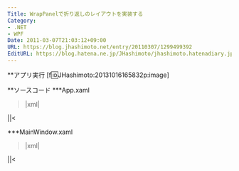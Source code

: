 ```yaml
---
Title: WrapPanelで折り返しのレイアウトを実装する
Category:
- .NET
- WPF
Date: 2011-03-07T21:03:12+09:00
URL: https://blog.jhashimoto.net/entry/20110307/1299499392
EditURL: https://blog.hatena.ne.jp/JHashimoto/jhashimoto.hatenadiary.jp/atom/entry/12921228815717258052
---
```


**アプリ実行
[f:id:JHashimoto:20131016165832p:image]

**ソースコード
***App.xaml
>|xml|
<Application x:Class="WpfApplication4.App"
             xmlns="http://schemas.microsoft.com/winfx/2006/xaml/presentation"
             xmlns:x="http://schemas.microsoft.com/winfx/2006/xaml"
             StartupUri="MainWindow.xaml">
</Application>
||<

***MainWindow.xaml
>|xml|
<Window x:Class="WpfApplication4.MainWindow"
        xmlns="http://schemas.microsoft.com/winfx/2006/xaml/presentation"
        xmlns:x="http://schemas.microsoft.com/winfx/2006/xaml"
        Title="MainWindow" Height="300" Width="500">
    <WrapPanel Orientation="Horizontal" ItemWidth="120" ItemHeight="30">
        <Ellipse Fill="Aqua" />
        <Ellipse Fill="Aqua" />
        <Ellipse Fill="Aqua" />
        <Ellipse Fill="Aqua" />
        <Ellipse Fill="Aqua" />
        <Ellipse Fill="Aqua" />
    </WrapPanel>
</Window>
||<
